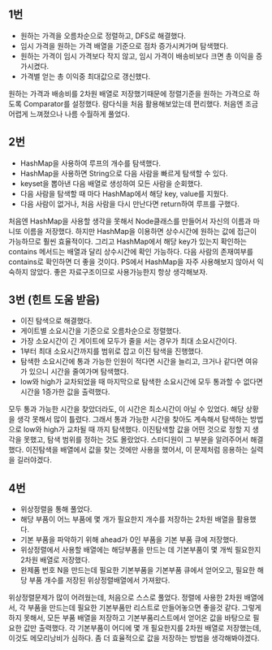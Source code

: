 ## 1번
- 원하는 가격을 오름차순으로 정렬하고, DFS로 해결했다.
- 임시 가격을 원하는 가격 배열을 기준으로 점차 증가시켜가며 탐색했다.
- 원하는 가격이 임시 가격보다 작지 않고, 임시 가격이 배송비보다 크면 총 이익을 증가시켰다.
- 가격별 얻는 총 이익중 최대값으로 갱신했다.

원하는 가격과 배송비를 2차원 배열로 저장했기때문에 정렬기준을 원하는 가격으로 하도록 Comparator를 설정했다.
람다식을 처음 활용해보았는데 편리했다.
처음엔 조금 어렵게 느껴졌으나 나름 수월하게 풀었다.

## 2번
- HashMap을 사용하여 루프의 개수를 탐색했다.
- HashMap을 사용하면 String으로 다음 사람을 빠르게 탐색할 수 있다.
- keyset을 뽑아낸 다음 배열로 생성하여 모든 사람을 순회했다.
- 다음 사람을 탐색할 때 마다 HashMap에서 해당 key, value를 지웠다.
- 다음 사람이 없거나, 처음 사람을 다시 만난다면 return하여 루프를 구했다.

처음엔 HashMap을 사용할 생각을 못해서 Node클래스를 만들어서 자신의 이름과 마니또 이름을 저장했다.
하지만 HashMap을 이용하면 상수시간에 원하는 값에 접근이 가능하므로 훨씬 효율적이다.
그리고 HashMap에서 해당 key가 있는지 확인하는 contains 메서드는 배열과 달리 상수시간에 확인 가능하다.
다음 사람의 존재여부를 contains로 확인하면 더 좋을 것이다.
PS에서 HashMap을 자주 사용해보지 않아서 익숙하지 않았다.
좋은 자료구조이므로 사용가능한지 항상 생각해보자.

## 3번 (힌트 도움 받음)
- 이진 탐색으로 해결했다.
- 게이트별 소요시간을 기준으로 오름차순으로 정렬했다.
- 가장 소요시간이 긴 게이트에 모두가 줄을 서는 경우가 최대 소요시간이다.
- 1부터 최대 소요시간까지를 범위로 잡고 이진 탐색을 진행했다.
- 탐색한 소요시간에 통과 가능한 인원이 적다면 시간을 늘리고, 크거나 같다면 여유가 있으니 시간을 줄여가며 탐색했다.
- low와 high가 교차되었을 때 마지막으로 탐색한 소요시간에 모두 통과할 수 없다면 시간을 1증가한 값을 출력했다.

모두 통과 가능한 시간을 찾았더라도, 이 시간은 최소시간이 아닐 수 있었다.
해당 상황을 생각 못해서 많이 틀렸다.
그래서 통과 가능한 시간을 찾아도 계속해서 탐색하는 방법으로 low와 high가 교차될 때 까지 탐색했다.
이진탐색할 값을 어떤 것으로 정할 지 생각을 못했고, 탐색 범위를 정하는 것도 몰랐었다.
스터디원이 그 부분을 알려주어서 해결했다.
이진탐색을 배열에서 값을 찾는 것에만 사용을 했어서, 이 문제처럼 응용하는 실력을 길러야겠다.

## 4번
- 위상정렬을 통해 풀었다.
- 해당 부품이 어느 부품에 몇 개가 필요한지 개수를 저장하는 2차원 배열을 활용했다.
- 기본 부품을 파악하기 위해 ahead가 0인 부품을 기본 부품 큐에 저장했다.
- 위상정렬에서 사용할 배열에는 해당부품을 만드는 데 기본부품이 몇 개씩 필요한지 2차원 배열로 저장했다.
- 완제품 번호 N을 만드는데 필요한 기본부품을 기본부품 큐에서 얻어오고, 필요한 해당 부품 개수를 저장된 위상정렬배열에서 가져왔다.

위상정렬문제가 많이 어려웠는데, 처음으로 스스로 풀었다.
정렬에 사용한 2차원 배열에서, 각 부품을 만드는데 필요한 기본부품만 리스트로 만들어놓으면 좋을것 같다.
그렇게하지 못해서, 모든 부품 배열을 저장하고 기본부품리스트에서 얻어온 값을 바탕으로 필요한 값만 출력했다.
각 기본부품이 어디에 몇 개 필요한지를 2차원 배열로 저장했는데, 이것도 메모리낭비가 심하다.
좀 더 효율적으로 값을 저장하는 방법을 생각해봐야겠다.
